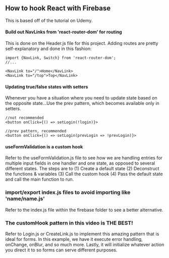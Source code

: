 ## How to hook React with Firebase

This is based off of the tutorial on Udemy.

#### Build out NavLinks from 'react-router-dom' for routing

This is done on the Header.js file for this project. Adding routes are pretty self-explanatory and done in this fashion:

```reactjs
import {NavLink, Switch} from 'react-router-dom';
//...

<NavLink to="/">Home</NavLink>
<NavLink to="/top">Top</NavLink>
```

#### Updating true/false states with setters

Whenever you have a situation where you need to update state based on the opposite state...Use the prev pattern, which becomes available only in setters.

```reactjs
//not recommended
<button onClick={() => setLogin(!login)}>

//prev pattern, recommended
<button onClick={() => setLogin(prevLogin => !prevLogin)}>
```

#### useFormValidation is a custom hook

Refer to the useFormValidation.js file to see how we are handling entries for multiple input fields in one handler and one state,
as opposed to several different states. The steps are to (1) Create a default state (2) Deconstruct the functions & variables (3) Call the custom hook (4) Pass the default state and call the main function to run.

### import/export index.js files to avoid importing like 'name/name.js'

Refer to the index.js file within the firebase folder to see a better alternative.

### The customHook pattern in this video is THE BEST!

Refer to Login.js or CreateLink.js to implement this amazing pattern that is ideal for forms. In this example, we have it execute error handling, onChange, onBlur, and so much more. Lastly, it will initialize whatever action you direct it to so forms can serve different purposes.
